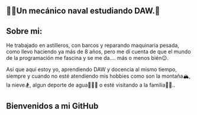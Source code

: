 ## 🚢🔧Un mecánico naval estudiando DAW.🔭
<html>
  <body>
  <article>
  <h1>Sobre mi:</h1>
  <p>He trabajado en astilleros, con barcos y reparando maquinaria pesada, como llevo haciendo ya más de 8 años, pero me dí cuenta de que el mundo de la programación me fascina y se me da.... más o menos bién😉.</p>
  <p>Así que aquí estoy yo, aprendiendo DAW y docencia al mismo tiempo, siempre y cuando no esté atendiendo mis hobbies como son la montaña🏔️, la nieve🏂, algun deporte de agua🚤🏄‍♂️ o esté visitando a la familia👩‍🦳..</p>  
  <h2>Bienvenidos a mi GitHub</h2>
  </body>
</html>

<!--
**EfrenGutierrez/EfrenGutierrez** is a ✨ _special_ ✨ repository because its `README.md` (this file) appears on your GitHub profile.

Here are some ideas to get you started:

- 🔭 I’m currently working on ...
- 🌱 I’m currently learning ...
- 👯 I’m looking to collaborate on ...
- 🤔 I’m looking for help with ...
- 💬 Ask me about ...
- 📫 How to reach me: ...
- 😄 Pronouns: ...
- ⚡ Fun fact: ...
-->
